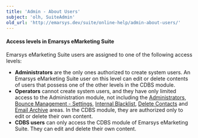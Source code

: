 ```yaml
---
title: 'Admin - About Users'
subject: 'olh, SuiteAdmin'
old_url: 'http://emarsys.dev/suite/online-help/admin-about-users/'
---
```


#### Access levels in Emarsys eMarketing Suite

 Emarsys eMarketing Suite users are assigned to one of the following access levels:

- **Administrators** are the only ones authorized to create system users. An Emarsys eMarketing Suite user on this level can edit or delete contents of users that possess one of the other levels in the CDBS module.
- **Operators** cannot create system users, and they have only limited access to the Administration module, not including the [Administrators](/olh/administrators-overview.md "Admin – Administrators Overview"), [Bounce Management - Settings](/olh/bounce-management-settings.md "Admin – Bounce Management – General Settings"), [Internal Blacklist](/olh/blacklist-overview.md "Admin – Internal Blacklist Overview"), [Delete Contacts](/olh/delete-contacts.md "Admin – Delete Contacts Overview") and [Email Archive](/olh/email-archive.md "Admin – Email Archive Overview") areas. In the CDBS module, they are authorized only to edit or delete their own content.
- **CDBS users** can only access the CDBS module of Emarsys eMarketing Suite. They can edit and delete their own content.